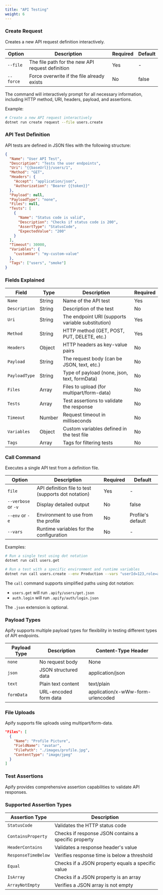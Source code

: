 ```yaml
---
title: "API Testing"
weight: 6
---
```


### Create Request

Creates a new API request definition interactively.

| Option | Description | Required | Default |
|--------|-------------|----------|---------|
| `--file` | The file path for the new API request definition | Yes | - |
| `--force` | Force overwrite if the file already exists | No | false |

The command will interactively prompt for all necessary information, including HTTP method, URI, headers, payload, and assertions.

Example:
```bash
# Create a new API request interactively
dotnet run create request --file users.create
```

### API Test Definition

API tests are defined in JSON files with the following structure:

```json
{
  "Name": "User API Test",
  "Description": "Tests the user endpoints",
  "Uri": "{{baseUrl}}/users/1",
  "Method": "GET",
  "Headers": {
    "Accept": "application/json",
    "Authorization": "Bearer {{token}}"
  },
  "Payload": null,
  "PayloadType": "none",
  "Files": null,
  "Tests": [
    {
      "Name": "Status code is valid",
      "Description": "Checks if status code is 200",
      "AssertType": "StatusCode",
      "ExpectedValue": "200"
    }
  ],
  "Timeout": 30000,
  "Variables": {
    "customVar": "my-custom-value"
  },
  "Tags": ["users", "smoke"]
}
```

### Fields Explained

| Field | Type | Description | Required |
|-------|------|-------------|----------|
| `Name` | String | Name of the API test | Yes |
| `Description` | String | Description of the test | No |
| `Uri` | String | The endpoint URI (supports variable substitution) | Yes |
| `Method` | String | HTTP method (GET, POST, PUT, DELETE, etc.) | Yes |
| `Headers` | Object | HTTP headers as key-value pairs | No |
| `Payload` | String | The request body (can be JSON, text, etc.) | No |
| `PayloadType` | String | Type of payload (none, json, text, formData) | No |
| `Files` | Array | Files to upload (for multipart/form-data) | No |
| `Tests` | Array | Test assertions to validate the response | No |
| `Timeout` | Number | Request timeout in milliseconds | No |
| `Variables` | Object | Custom variables defined in the test file | No |
| `Tags` | Array | Tags for filtering tests | No |

### Call Command

Executes a single API test from a definition file.

| Option | Description | Required | Default |
|--------|-------------|----------|---------|
| `file` | API definition file to test (supports dot notation) | Yes | - |
| `--verbose` or `-v` | Display detailed output | No | false |
| `--env` or `-e` | Environment to use from the profile | No | Profile's default |
| `--vars` | Runtime variables for the configuration | No | - |

Examples:
```bash
# Run a single test using dot notation
dotnet run call users.get

# Run a test with a specific environment and runtime variables
dotnet run call users.create --env Production --vars "userId=123,role=admin"
```

The `call` command supports simplified paths using dot notation:
- `users.get` will run `.apify/users/get.json`
- `auth.login` will run `.apify/auth/login.json`

The `.json` extension is optional.

### Payload Types

Apify supports multiple payload types for flexibility in testing different types of API endpoints.

| Payload Type | Description | Content-Type Header |
|--------------|-------------|---------------------|
| `none` | No request body | None |
| `json` | JSON structured data | application/json |
| `text` | Plain text content | text/plain |
| `formData` | URL-encoded form data | application/x-wWw-form-urlencoded |

### File Uploads

Apify supports file uploads using multipart/form-data.

```json
"Files": [
  {
    "Name": "Profile Picture",
    "FieldName": "avatar",
    "FilePath": "./images/profile.jpg",
    "ContentType": "image/jpeg"
  }
]
```

### Test Assertions

Apify provides comprehensive assertion capabilities to validate API responses.

### Supported Assertion Types

| Assertion Type | Description |
|----------------|-------------|
| `StatusCode` | Validates the HTTP status code |
| `ContainsProperty` | Checks if response JSON contains a specific property |
| `HeaderContains` | Validates a response header's value |
| `ResponseTimeBelow` | Verifies response time is below a threshold |
| `Equal` | Checks if a JSON property equals a specific value |
| `IsArray` | Checks if a JSON property is an array |
| `ArrayNotEmpty` | Verifies a JSON array is not empty |